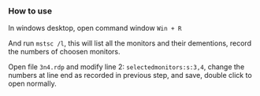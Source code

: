 ### How to use

In windows desktop, open command window `Win + R`

And run `mstsc /l`, this will list all the monitors and their dementions, record the numbers of choosen monitors.

Open file `3n4.rdp` and modify line 2: `selectedmonitors:s:3,4`, change the numbers at line end as recorded in previous step, and save, double click to open normally.
